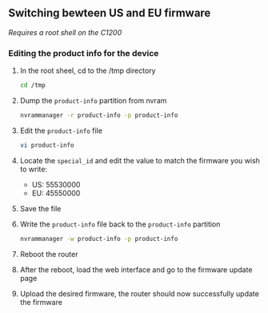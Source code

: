 ## Switching bewteen US and EU firmware

*Requires a root shell on the C1200*

### Editing the product info for the device

1. In the root sheel, cd to the /tmp directory
   
   ```sh
   cd /tmp
   ```

2. Dump the `product-info` partition from nvram
   
   ```sh
   nvrammanager -r product-info -p product-info
   ```

3. Edit the `product-info` file
   
   ```sh
   vi product-info
   ```

4. Locate the `special_id` and edit the value to match the firmware you wish to write:
   
   * US: 55530000
   * EU: 45550000

5. Save the file

6. Write the `product-info` file back to the `product-info` partition
   
   ```sh
   nvrammanager -w product-info -p product-info
   ```

7. Reboot the router

8. After the reboot, load the web interface and go to the firmware update page

9. Upload the desired firmware, the router should now successfully update the firmware
